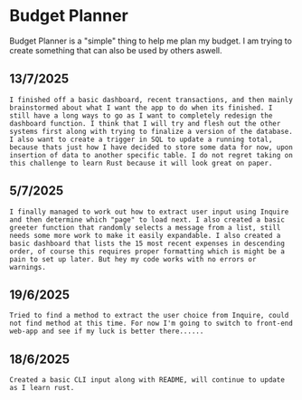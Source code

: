 # Budget Planner

Budget Planner is a "simple" thing to help me plan my budget. I am trying to create something that can also be used by others aswell.

## 13/7/2025
    I finished off a basic dashboard, recent transactions, and then mainly brainstormed about what I want the app to do when its finished. I still have a long ways to go as I want to completely redesign the dashboard function. I think that I will try and flesh out the other systems first along with trying to finalize a version of the database. I also want to create a trigger in SQL to update a running total, because thats just how I have decided to store some data for now, upon insertion of data to another specific table. I do not regret taking on this challenge to learn Rust because it will look great on paper. 

## 5/7/2025
    I finally managed to work out how to extract user input using Inquire and then determine which "page" to load next. I also created a basic greeter function that randomly selects a message from a list, still needs some more work to make it easily expandable. I also created a basic dashboard that lists the 15 most recent expenses in descending order, of course this requires proper formatting which is might be a pain to set up later. But hey my code works with no errors or warnings. 

## 19/6/2025
    Tried to find a method to extract the user choice from Inquire, could not find method at this time. For now I'm going to switch to front-end web-app and see if my luck is better there......

## 18/6/2025
    Created a basic CLI input along with README, will continue to update as I learn rust.